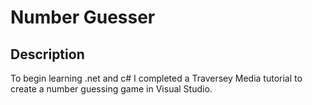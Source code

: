 # Number Guesser

## Description
To begin learning .net and c# I completed a Traversey Media tutorial to create a number guessing game in Visual Studio.
